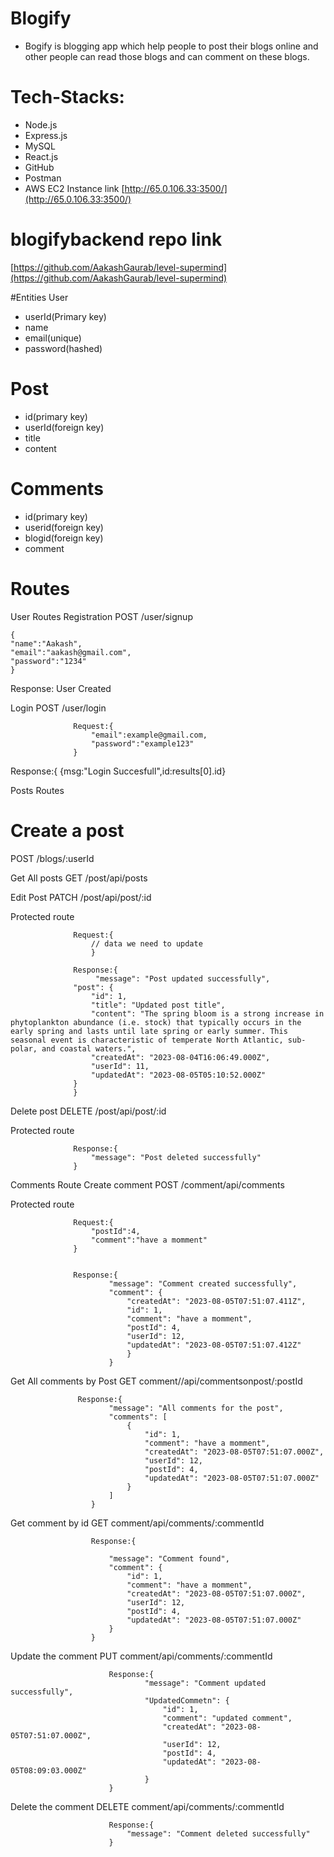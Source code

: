 # Blogify
- Bogify is blogging app which help people to post their blogs online and other people can read those blogs and can comment on these blogs.

# Tech-Stacks:
- Node.js
- Express.js
- MySQL
- React.js
- GitHub
- Postman
- AWS EC2 Instance link
[http://65.0.106.33:3500/](http://65.0.106.33:3500/)

# blogifybackend repo link
[https://github.com/AakashGaurab/level-supermind](https://github.com/AakashGaurab/level-supermind)

#Entities
User
- userId(Primary key)
- name
- email(unique)
- password(hashed)

# Post
- id(primary key)
- userId(foreign key)
- title
- content

# Comments
- id(primary key)
- userid(foreign key)
- blogid(foreign key)
- comment


# Routes
User Routes
Registration
POST /user/signup
```
{
"name":"Aakash",
"email":"aakash@gmail.com",
"password":"1234"
}
```
 Response: User Created
                  
Login
POST /user/login
```
              Request:{
                  "email":example@gmail.com,
                  "password":"example123"
              }
```
  Response:{
  {msg:"Login Succesfull",id:results[0].id}


Posts Routes
# Create a post
POST /blogs/:userId


Get All posts
GET /post/api/posts

               

Edit Post
PATCH /post/api/post/:id

Protected route

                  Request:{
                      // data we need to update
                      }

                  Response:{
                       "message": "Post updated successfully",
                  "post": {
                      "id": 1,
                      "title": "Updated post title",
                      "content": "The spring bloom is a strong increase in phytoplankton abundance (i.e. stock) that typically occurs in the early spring and lasts until late spring or early summer. This seasonal event is characteristic of temperate North Atlantic, sub-polar, and coastal waters.",
                      "createdAt": "2023-08-04T16:06:49.000Z",
                      "userId": 11,
                      "updatedAt": "2023-08-05T05:10:52.000Z"
                  }
                  }
Delete post
DELETE /post/api/post/:id

Protected route

                  Response:{
                      "message": "Post deleted successfully"
                  }
Comments Route
Create comment
POST /comment/api/comments

Protected route

                  Request:{
                      "postId":4,
                      "comment":"have a momment"
                  }


                  Response:{
                          "message": "Comment created successfully",
                          "comment": {
                              "createdAt": "2023-08-05T07:51:07.411Z",
                              "id": 1,
                              "comment": "have a momment",
                              "postId": 4,
                              "userId": 12,
                              "updatedAt": "2023-08-05T07:51:07.412Z"
                              }
                          }
Get All comments by Post
GET comment//api/commentsonpost/:postId

                   Response:{
                          "message": "All comments for the post",
                          "comments": [
                              {
                                  "id": 1,
                                  "comment": "have a momment",
                                  "createdAt": "2023-08-05T07:51:07.000Z",
                                  "userId": 12,
                                  "postId": 4,
                                  "updatedAt": "2023-08-05T07:51:07.000Z"
                              }
                          ]
                      }
Get comment by id
GET comment/api/comments/:commentId

                      Response:{
                          
                          "message": "Comment found",
                          "comment": {
                              "id": 1,
                              "comment": "have a momment",
                              "createdAt": "2023-08-05T07:51:07.000Z",
                              "userId": 12,
                              "postId": 4,
                              "updatedAt": "2023-08-05T07:51:07.000Z"
                          }
                      }
Update the comment
PUT comment/api/comments/:commentId

                          Response:{
                                  "message": "Comment updated successfully",
                                  "UpdatedCommetn": {
                                      "id": 1,
                                      "comment": "updated comment",
                                      "createdAt": "2023-08-05T07:51:07.000Z",
                                      "userId": 12,
                                      "postId": 4,
                                      "updatedAt": "2023-08-05T08:09:03.000Z"
                                  }
                          }
Delete the comment
DELETE comment/api/comments/:commentId

                          Response:{
                              "message": "Comment deleted successfully"
                          }

